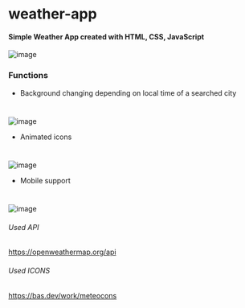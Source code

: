 # weather-app
#### Simple Weather App created with HTML, CSS, JavaScript

![image](https://user-images.githubusercontent.com/42873374/222572675-b3d069c2-cee7-4923-9c7e-a0037728253c.png)


### Functions
* Background changing depending on local time of a searched city
#
![image](https://user-images.githubusercontent.com/42873374/222572610-5816caa0-93fa-4edf-ba96-7c8265fa5295.png)
* Animated icons
#
![image](https://user-images.githubusercontent.com/42873374/222574649-6c69f82e-8d6a-42c8-a897-318a749dc4ad.png)

* Mobile support
#
![image](https://user-images.githubusercontent.com/42873374/222574920-31930936-e113-454d-8fd0-aa19a4f9acd5.png)




###### Used API
https://openweathermap.org/api

###### Used ICONS
https://bas.dev/work/meteocons
